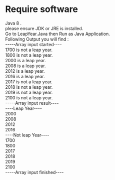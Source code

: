 # Require software
Java 8 .  
please ensure JDK or JRE is installed.  
Go to LeapYear.Java then Run as Java Application.  
Following Output you will find :  
-----Array input started----  
1700 is not a leap year.  
1800 is not a leap year.  
2000 is a leap year.  
2008 is a leap year.  
2012 is a leap year.  
2016 is a leap year.  
2017 is not a leap year.  
2018 is not a leap year.  
2019 is not a leap year.  
2100 is not a leap year.  
-----Array input result----  
----Leap Year----  
2000  
2008  
2012  
2016  
----Not leap Year----  
1700  
1800  
2017  
2018  
2019  
2100  
-----Array input finished----
